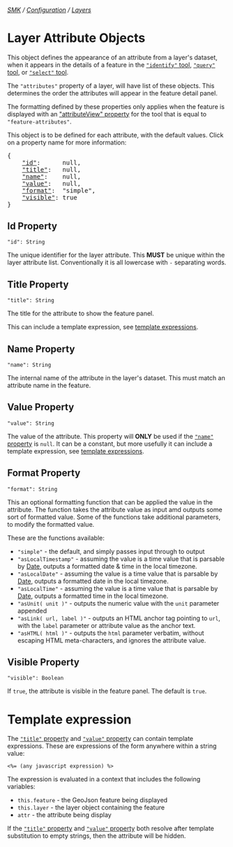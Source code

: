 ###### [SMK](../../..) / [Configuration](..) / [Layers](.)

# Layer Attribute Objects

This object defines the appearance of an attribute from a layer's dataset, when it appears in the details of a feature in the [`"identify"` tool](../tools/identify), [`"query"` tool](../tools/query), or [`"select"` tool](../tools/select).

The `"attributes"` property of a layer, will have list of these objects.
This determines the order the attributes will appear in the feature detail panel.

The formatting defined by these properties only applies when the feature is displayed with an ["attributeView" property](../tools/identify#attributeView-property) for the tool that is equal to `"feature-attributes"`.

This object is to be defined for each attribute, with the default values.
Click on a property name for more information:
<pre>
{
    <a href="#id-property"      >"id"</a>:      null,
    <a href="#title-property"   >"title"</a>:   null,
    <a href="#name-property"    >"name"</a>:    null,
    <a href="#value-property"   >"value"</a>:   null,
    <a href="#format-property"  >"format"</a>:  "simple",
    <a href="#visible-property" >"visible"</a>: true
}
</pre>

## Id Property
`"id": String`

The unique identifier for the layer attribute.
This **MUST** be unique within the layer attribute list.
Conventionally it is all lowercase with `-` separating words.


## Title Property
`"title": String`

The title for the attribute to show the feature panel.

This can include a template expression, see [template expressions](#template-expressions).

## Name Property
`"name": String`

The internal name of the attribute in the layer's dataset.
This must match an attribute name in the feature.


## Value Property
`"value": String`

The value of the attribute.
This property will **ONLY** be used if the [`"name"` property](#name-property) is `null`.
It can be a constant, but more usefully it can include a template expression, see [template expressions](#template-expressions).


## Format Property
`"format": String`

This an optional formatting function that can be applied the value in the attribute.
The function takes the attribute value as input amd outputs some sort of formatted value.
Some of the functions take additional parameters, to modify the formatted value.

These are the functions available:
- `"simple"` - the default, and simply passes input through to output
- `"asLocalTimestamp"` - assuming the value is a time value that is parsable by [Date](), outputs a formatted date & time in the local timezone.
- `"asLocalDate"` - assuming the value is a time value that is parsable by [Date](), outputs a formatted date in the local timezone.
- `"asLocalTime"` - assuming the value is a time value that is parsable by [Date](), outputs a formatted time in the local timezone.
- `"asUnit( unit )"` - outputs the numeric value with the `unit` parameter appended
- `"asLink( url, label )"` - outputs an HTML anchor tag pointing to `url`, with the `label` parameter or attribute value as the anchor text.
- `"asHTML( html )"` - outputs the `html` parameter verbatim, without escaping HTML meta-characters, and ignores the attribute value.


## Visible Property
`"visible": Boolean`

If `true`, the attribute is visible in the feature panel.
The default is `true`.


# Template expression

The [`"title"` property](#title-property) and [`"value"` property](#value-property) can contain template expressions.
These are expressions of the form anywhere within a string value:

    <%= (any javascript expression) %>

The expression is evaluated in a context that includes the following variables:

- `this.feature` - the GeoJson feature being displayed
- `this.layer` - the layer object containing the feature
- `attr` - the attribute being display

If the [`"title"` property](#title-property) and [`"value"` property](#value-property) both resolve after template substitution to empty strings, then the attribute will be hidden.
